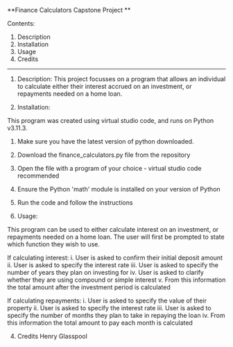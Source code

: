 **Finance Calculators Capstone Project **

Contents:
1. Description
2. Installation
3. Usage
4. Credits

--------------

1. Description:
This project focusses on a program that allows an individual to calculate either their interest accrued on an investment, or repayments needed on a home loan.

2. Installation:

This program was created using virtual studio code, and runs on Python v3.11.3.

1. Make sure you have the latest version of python downloaded.
2. Download the finance_calculators.py file from the repository
3. Open the file with a program of your choice - virtual studio code recommended
4. Ensure the Python 'math' module is installed on your version of Python
5. Run the code and follow the instructions

3. Usage:

This program can be used to either calculate interest on an investment, or repayments needed on a  home loan. 
The user will first be prompted to state which function they wish to use.

If calculating interest:
i. User is asked to confirm their initial deposit amount
ii. User is asked to specify the interest rate
iii. User is asked to specify the number of years they plan on investing for
iv. User is asked to clarify whether they are using compound or simple interest
v. From this information the total amount after the investment period is calculated 

If calculating repayments:
i. User is asked to specify the value of their property
ii. User is asked to specify the interest rate
iii. User is asked to specify the number of months they plan to take in repaying the loan
iv. From this information the total amount to pay each month is calculated 

4. Credits
Henry Glasspool


